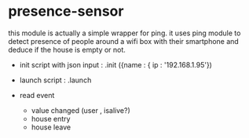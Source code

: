 # presence-sensor

this module is actually a simple wrapper for ping.
it uses ping module to detect presence of people around a wifi box with their smartphone and deduce if the house is empty or not.

- init script with json input :
.init ({name : { ip : '192.168.1.95'})

- launch script : .launch

- read event
  * value changed (user , isalive?)
  * house entry
  * house leave
